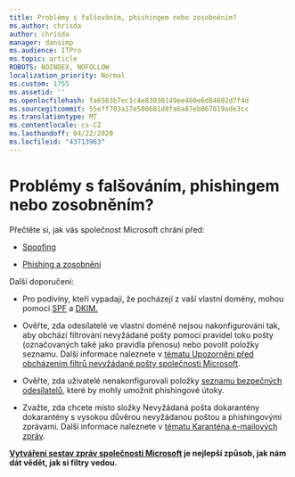 ```yaml
---
title: Problémy s falšováním, phishingem nebo zosobněním?
ms.author: chrisda
author: chrisda
manager: dansimp
ms.audience: ITPro
ms.topic: article
ROBOTS: NOINDEX, NOFOLLOW
localization_priority: Normal
ms.custom: 1755
ms.assetid: ''
ms.openlocfilehash: fa6503b7ec1c4e83030149ee460e6d84602d7f4d
ms.sourcegitcommit: 55eff703a17e500681d8fa6a87eb067019ade3cc
ms.translationtype: MT
ms.contentlocale: cs-CZ
ms.lasthandoff: 04/22/2020
ms.locfileid: "43713963"
---
```

# <a name="issues-with-spoofing-phishing-or-impersonation"></a>Problémy s falšováním, phishingem nebo zosobněním?

Přečtěte si, jak vás společnost Microsoft chrání před:

- [Spoofing](https://docs.microsoft.com/office365/securitycompliance/anti-spoofing-protection)

- [Phishing a zosobnění](https://docs.microsoft.com/office365/securitycompliance/atp-anti-phishing)

Další doporučení:

- Pro podivíny, kteří vypadají, že pocházejí z vaší vlastní domény, mohou pomoci [SPF](https://docs.microsoft.com/office365/securitycompliance/set-up-spf-in-office-365-to-help-prevent-spoofing) a [DKIM.](https://docs.microsoft.com/office365/securitycompliance/use-dkim-to-validate-outbound-email)

- Ověřte, zda odesílatelé ve vlastní doméně nejsou nakonfigurováni tak, aby obchází filtrování nevyžádané pošty pomocí pravidel toku pošty (označovaných také jako pravidla přenosu) nebo povolit položky seznamu. Další informace naleznete v [tématu Upozornění před obcházením filtrů nevyžádané pošty společnosti Microsoft](https://docs.microsoft.com/exchange/troubleshoot/antispam/cautions-against-bypassing-spam-filters).

- Ověřte, zda uživatelé nenakonfigurovali položky [seznamu bezpečných odesílatelů,](https://support.office.com/article/BE1BAEA0-BEAB-4A30-B968-9004332336CE) které by mohly umožnit phishingové útoky.

- Zvažte, zda chcete místo složky Nevyžádaná pošta dokarantény dokarantény s vysokou důvěrou nevyžádanou poštou a phishingovými zprávami. Další informace naleznete v [tématu Karanténa e-mailových zpráv](https://docs.microsoft.com/office365/securitycompliance/quarantine-email-messages).

**[Vytváření sestav zpráv společnosti Microsoft](https://support.office.com/article/b5caa9f1-cdf3-4443-af8c-ff724ea719d2) je nejlepší způsob, jak nám dát vědět, jak si filtry vedou.**
